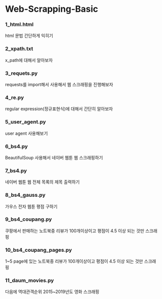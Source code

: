 # Web-Scrapping-Basic

### 1_html.html
html 문법 간단하게 익히기

### 2_xpath.txt
x_path에 대해서 알아보자

### 3_requets.py
requests를 import해서 사용해서 웹 스크래핑을 진행해보자

### 4_re.py
regular expression(정규표현식)에 대해서 간단히 알아보자

### 5_user_agent.py
user agent 사용해보기

### 6_bs4.py
BeautifulSoup 사용해서 네이버 웹툰 웹 스크래핑하기

### 7_bs4.py
네이버 웹툰 웹 전체 목록의 제목 출력하기

### 8_bs4_gauss.py
가우스 전자 웹툰 평점 구하기

### 9_bs4_coupang.py
쿠팡에서 판매하는 노트북중 리뷰가 100개이상이고 평점이 4.5 이상 되는 것만 스크래핑

### 10_bs4_coupang_pages.py
1~5 page에 있는 노트북중 리뷰가 100개이상이고 평점이 4.5 이상 되는 것만 스크래핑

### 11_daum_movies.py
다음에 역대관객순위 2015~2019년도 영화 스크래핑
